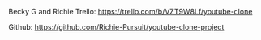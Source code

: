 Becky G and Richie Trello: https://trello.com/b/VZT9W8Lf/youtube-clone

Github: https://github.com/Richie-Pursuit/youtube-clone-project
